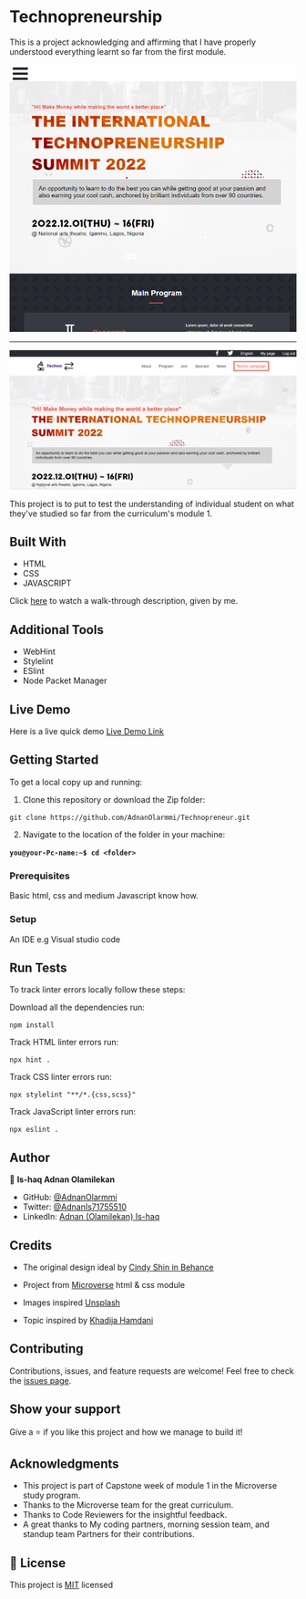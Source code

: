 # Technopreneurship

This is a project acknowledging and affirming that I have properly understood everything learnt so far from the first module.

<p align="center">
  <img src="./images/screenshots/mobile.png"/>
</p>

<hr>

<p align="center">
  <img src="./images/screenshots/desktop.png"/>
</p>

This project is to put to test the understanding of individual student on what they've studied so far from the curriculum's module 1.

## Built With

- HTML
- CSS
- JAVASCRIPT

Click [here](https://www.loom.com/share/1b0968f84b46450fa426ca8cf6bd0d68) to watch a walk-through description, given by me.

## Additional Tools

- WebHint
- Stylelint
- ESlint
- Node Packet Manager

## Live Demo

Here is a live quick demo
[Live Demo Link](https://adnanolarmmi.github.io/Technopreneur/)


## Getting Started

To get a local copy up and running:

1. Clone this repository or download the Zip folder:

```
git clone https://github.com/AdnanOlarmmi/Technopreneur.git
```

2. Navigate to the location of the folder in your machine:

**``you@your-Pc-name:~$ cd <folder>``**

### Prerequisites

Basic html, css and medium Javascript know how.

### Setup

An IDE e.g Visual studio code

## Run Tests
To track linter errors locally follow these steps:  

Download all the dependencies run:
```
npm install
```
Track HTML linter errors run:
```
npx hint .
```
Track CSS linter errors run:
```
npx stylelint "**/*.{css,scss}"
```
Track JavaScript linter errors run:
```
npx eslint .
```

## Author

👤 **Is-haq Adnan Olamilekan**

- GitHub: [@AdnanOlarmmi](https://github.com/adnanolarmmi)
- Twitter: [@AdnanIs71755510](https://twitter.com/AdnanIs71755510)
- LinkedIn: [Adnan (Olamilekan) Is-haq](https://linkedin.com/in/adnan-is-haq-olamilekan)

## Credits

- The original design ideal by [Cindy Shin in Behance](https://www.behance.net/adagio07)

- Project from [Microverse](https://bit.ly/MicroverseTN) html & css module
- Images inspired [Unsplash](unsplash.com)
- Topic inspired by [Khadija Hamdani](https://www.researchgate.net/publication/329972741_Knowledge_based_entrepreneurship_the_role_of_networks)

## Contributing

Contributions, issues, and feature requests are welcome!
Feel free to check the [issues page](https://github.com/AdnanOlarmmi/Technopreneur/issues).

## Show your support

Give a ⭐️ if you like this project and how we manage to build it!

## Acknowledgments

- This project is part of Capstone week of module 1 in the Microverse study program.
- Thanks to the Microverse team for the great curriculum.
- Thanks to Code Reviewers for the insightful feedback.
- A great thanks to My coding partners, morning session team, and standup team Partners for their contributions.

## 📝 License

This project is [MIT](MIT.md) licensed
